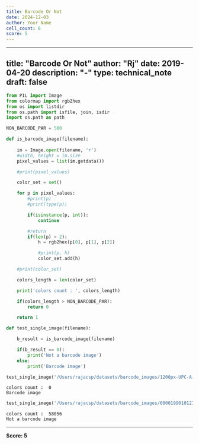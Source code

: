 ```yaml
---
title: Barcode Or Not
date: 2024-12-03
author: Your Name
cell_count: 6
score: 5
---
```


---
title: "Barcode Or Not"
author: "Rj"
date: 2019-04-20
description: "-"
type: technical_note
draft: false
---

```python
from PIL import Image
from colormap import rgb2hex
from os import listdir
from os.path import isfile, join, isdir
import os.path as path
```


```python
NON_BARCODE_PAR = 500

def is_barcode_image(filename):
    
    im = Image.open(filename, 'r')
    #width, height = im.size
    pixel_values = list(im.getdata())

    #print(pixel_values)

    color_set = set()

    for p in pixel_values:
        #print(p)
        #print(type(p))

        if(isinstance(p, int)):
            continue

        #return
        if(len(p) > 2):
            h = rgb2hex(p[0], p[1], p[2])

            #print(p, h)
            color_set.add(h)

    #print(color_set)

    colors_length = len(color_set)

    print('colors count : ', colors_length)

    if(colors_length > NON_BARCODE_PAR):
        return 0

    return 1
```


```python
def test_single_image(filename):

    b_result = is_barcode_image(filename)

    if(b_result == 0):
        print('Not a barcode image')
    else:
        print('Barcode image')
```


```python
test_single_image('/Users/rajacsp/datasets/barcode_images/1200px-UPC-A-036000291452.svg.png')
```

    colors count :  0
    Barcode image



```python
test_single_image('/Users/rajacsp/datasets/barcode_images/6000199010121.jpg')
```

    colors count :  58056
    Not a barcode image



---
**Score: 5**